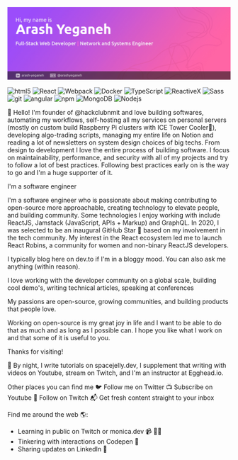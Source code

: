 ![arash-yeganeh](img/header.jpg)

<p>
  <img alt="html5" src="https://img.shields.io/badge/-HTML5-E34F26?style=flat-square&logo=html5&logoColor=white" />
  <img alt="React" src="https://img.shields.io/badge/-React-45b8d8?style=flat-square&logo=react&logoColor=white" />
  <img alt="Webpack" src="https://img.shields.io/badge/-Webpack-8DD6F9?style=flat-square&logo=webpack&logoColor=white" /> 
  <img alt="Docker" src="https://img.shields.io/badge/-Docker-46a2f1?style=flat-square&logo=docker&logoColor=white" />
  <img alt="TypeScript" src="https://img.shields.io/badge/-TypeScript-007ACC?style=flat-square&logo=typescript&logoColor=white" />
  <img alt="ReactiveX" src="https://img.shields.io/badge/-RxJs-B7178C?style=flat-square&logo=reactivex&logoColor=white" />
  <img alt="Sass" src="https://img.shields.io/badge/-Sass-CC6699?style=flat-square&logo=sass&logoColor=white" />
  <img alt="git" src="https://img.shields.io/badge/-Git-F05032?style=flat-square&logo=git&logoColor=white" />
  <img alt="angular" src="https://img.shields.io/badge/-Angular-DD0031?style=flat-square&logo=angular&logoColor=white" />
  <img alt="npm" src="https://img.shields.io/badge/-NPM-CB3837?style=flat-square&logo=npm&logoColor=white" />
  <img alt="MongoDB" src="https://img.shields.io/badge/-MongoDB-13aa52?style=flat-square&logo=mongodb&logoColor=white" />
  <img alt="Nodejs" src="https://img.shields.io/badge/-Nodejs-43853d?style=flat-square&logo=Node.js&logoColor=white" />
</p>











👋 Hello! I'm founder of @hackclubnmit and love building softwares, automating my workflows, self-hosting all my services on personal servers (mostly on custom build Raspberry Pi clusters with ICE Tower Cooler🥶), developing algo-trading scripts, managing my entire life on Notion and reading a lot of newsletters on system design choices of big techs. From design to development I love the entire process of building software. I focus on maintainability, performance, and security with all of my projects and try to follow a lot of best practices. Following best practices early on is the way to go and I'm a huge supporter of it.




I'm a software engineer







I'm a software engineer who is passionate about making contributing to open-source more approachable, creating technology to elevate people, and building community. Some technologies I enjoy working with include ReactJS, Jamstack (JavaScript, APIs + Markup) and GraphQL. In 2020, I was selected to be an inaugural GitHub Star 🌟 based on my involvement in the tech community. My interest in the React ecosystem led me to launch React Robins, a community for women and non-binary ReactJS developers.

 I typically blog here on dev.to if I'm in a bloggy mood. You can also ask me anything (within reason).


I love working with the developer community on a global scale, building cool demo's, writing technical articles, speaking at conferences

My passions are open-source, growing communities, and building products that people love.

Working on open-source is my great joy in life and I want to be able to do that as much and as long as I possible can. I hope you like what I work on and that some of it is useful to you.

 Thanks for visiting!









🌙 By night, I write tutorials on spacejelly.dev, I supplement that writing with videos on Youtube, stream on Twitch, and I'm an instructor at Egghead.io.

Other places you can find me
🐦 Follow me on Twitter
📺 Subscribe on Youtube
🎥 Follow on Twitch
📬 Get fresh content straight to your inbox





Find me around the web 🌎:

* Learning in public on Twitch or monica.dev 📹 ✍🏾
* Tinkering with interactions on Codepen 🏓
* Sharing updates on LinkedIn 💼
